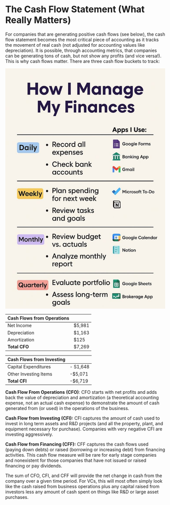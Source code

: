 The Cash Flow Statement (What Really Matters)
=============================================

For companies that are generating positive cash flows (see below), the cash flow statement becomes the most critical piece of accounting as it tracks the movement of real cash (not adjusted for accounting values like depreciation). It is possible, through accounting metrics, that companies can be generating tons of cash, but not show any profits (and vice versa!). This is why cash flows matter. There are three cash flow buckets to track:

![](static/tracking%20frequency.png)

| Cash Flows from Operations | |
| --- | --- |
| Net Income | $5,981 |
| Depreciation | $1,163 |
| Amortization | $125 |
| **Total CFO** | $7,269 |

| Cash Flows from Investing | |
| --- | --- |
| Capital Expenditures | - S1,648 |
| Other Investing Items | -$5,071 |
| **Total CFI** | -$6,719 |

**Cash Flow From Operations** **(CFO)**: CFO starts with net profits and adds back the value of depreciation and amortization (a theoretical accounting expense, not an actual cash expense) to demonstrate the amount of cash generated from (or used) in the operations of the business.

**Cash Flow from Investing (CFI):** CFI captures the amount of cash used to invest in long term assets and R&D projects (and all the property, plant, and equipment necessary for purchase). Companies with very negative CFI are investing aggressively.

**Cash Flow from Financing (CFF):** CFF captures the cash flows used (paying down debts) or raised (borrowing or increasing debt) from financing activities. This cash flow measure will be rare for early stage companies and nonexistent for those companies that have not issued or raised financing or pay dividends.

The sum of CFO, CFI, and CFF will provide the net change in cash from the company over a given time period. For VCs, this will most often simply look like the cash raised from business operations plus any capital raised from investors less any amount of cash spent on things like R&D or large asset purchases.